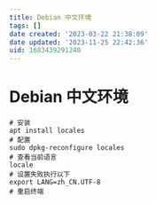 ```yaml
---
title: Debian 中文环境
tags: []
date created: '2023-03-22 21:38:09'
date updated: '2023-11-25 22:42:36'
uid: 1683439291240
---
```


# Debian 中文环境

```shell
# 安装
apt install locales
# 配置
sudo dpkg-reconfigure locales
# 查看当前语言
locale
# 设置失败执行以下
export LANG=zh_CN.UTF-8
# 重启终端
```
